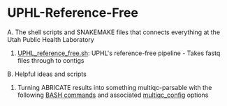 # UPHL-Reference-Free
A. The shell scripts and SNAKEMAKE files that connects everything at the Utah Public Health Laboratory

1. [UPHL_reference_free.sh](https://github.com/StaPH-B/UPHL-Reference-Free/blob/master/UPHL_reference_free.sh): UPHL's reference-free pipeline - Takes fastq files through to contigs

B. Helpful ideas and scripts

1. Turning ABRICATE results into something multiqc-parsable with the following [BASH commands](https://github.com/StaPH-B/UPHL/blob/master/abricate_to_multiqc_heatmap.sh) and associated [multiqc_config](https://github.com/StaPH-B/UPHL/blob/master/abricate_multiqc_config_options.yaml) options
